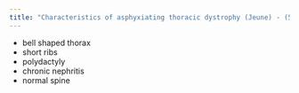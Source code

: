 ```yaml
---
title: "Characteristics of asphyxiating thoracic dystrophy (Jeune) - (5)"
---
```

- bell shaped thorax
- short ribs
- polydactyly
- chronic nephritis
- normal spine

